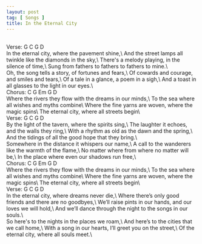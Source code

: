 ```yaml
---
layout: post
tag: [ Songs ]
title: In the Eternal City
---
```

<br/>
Verse:  G   C   G   D
<br/>
In the eternal city, where the pavement shine,\
And the street lamps all twinkle like the diamonds in the sky,\
There's a melody playing, in the silence of time,\
Sung from fathers to fathers to fathers to mine.\
<br/>
Oh, the song tells a story, of fortunes and fears,\
Of cowards and courage, and smiles and tears,\
Of a tale in a glance, a poem in a sigh,\
And a toast in all glasses to the light in our eyes.\
<br/>
Chorus:  C   G   Em  G   D
<br/>
Where the rivers they flow with the dreams in our minds,\
To the sea where all wishes and myths combine\
Where the fine yarns are woven, where the magic spins\
The eternal city, where all streets begin\
<br/>
Verse:  G   C   G   D
<br/>
By the light of the tavern, where the spirits sing,\
The laughter it echoes, and the walls they ring,\
With a rhythm as old as the dawn and the spring,\
And the tidings of all the good hope that they bring.\
<br/>
Somewhere in the distance it whispers our name,\
A call to the wanderers like the warmth of the flame,\
No matter where from where no matter will be,\
In the place where even our shadows run free,\
<br/>
Chorus:  C   G   Em  G   D
<br/>
Where the rivers they flow with the dreams in our minds,\
To the sea where all wishes and myths combine\
Where the fine yarns are woven, where the magic spins\
The eternal city, where all streets begin\
<br/>
Verse:  G   C   G   D
<br/>
In the eternal city, where dreams never die,\
Where there’s only good friends and there are no goodbyes,\
We’ll raise pints in our hands, and our loves we will hold,\
And we’ll dance through the night to the songs in our souls.\
<br/>
So here's to the nights in the places we roam,\
And here’s to the cities that we call home,\
With a song in our hearts, I’ll greet you on the street,\
Of the eternal city, where all souls meet.\
